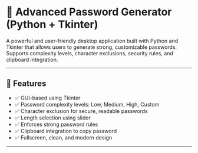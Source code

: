 # 🔐 Advanced Password Generator (Python + Tkinter)

A powerful and user-friendly desktop application built with Python and Tkinter that allows users to generate strong, customizable passwords. Supports complexity levels, character exclusions, security rules, and clipboard integration.

---

## 🚀 Features

- ✅ GUI-based using Tkinter
- ✅ Password complexity levels: Low, Medium, High, Custom
- ✅ Character exclusion for secure, readable passwords
- ✅ Length selection using slider
- ✅ Enforces strong password rules
- ✅ Clipboard integration to copy password
- ✅ Fullscreen, clean, and modern design

---


